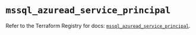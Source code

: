 # `mssql_azuread_service_principal`

Refer to the Terraform Registry for docs: [`mssql_azuread_service_principal`](https://registry.terraform.io/providers/pgssoft/mssql/0.6.0/docs/resources/azuread_service_principal).
